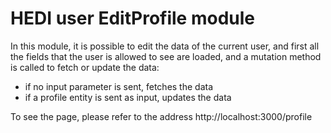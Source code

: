 # HEDI user EditProfile module

In this module, it is possible to edit the data of the current user, and first all the fields that the user is allowed to see are loaded, and a mutation method is called to fetch or update the data:
 * if no input parameter is sent, fetches the data
 * if a profile entity is sent as input, updates the data

To see the page, please refer to the address http://localhost:3000/profile
